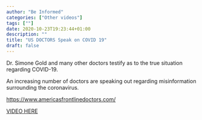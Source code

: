 ```yaml
---
author: "Be Informed"
categories: ["Other videos"]
tags: [""]
date: 2020-10-23T19:23:44+01:00
description: ""
title: "US DOCTORS Speak on COVID 19"
draft: false
---
```


Dr. Simone Gold and many other doctors testify as to the true situation regarding COVID-19.   

An increasing number of doctors are speaking out regarding misinformation surrounding the coronavirus.    

https://www.americasfrontlinedoctors.com/  

[VIDEO HERE](https://lbry.tv/@colintalkscrypto:8/REAL-DOCTORS-Speak-on-COVID-19----October-17,-2020----Americas-Frontline-Doctors:8)
